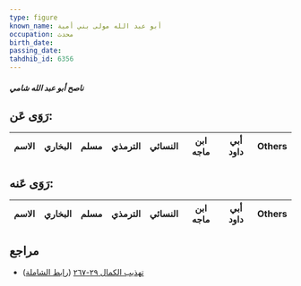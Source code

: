 ```yaml
---
type: figure
known_name: أبو عبد الله مولى بني أمية
occupation: محدث
birth_date:
passing_date:
tahdhib_id: 6356
---
```

##### ناصح أبو عبد الله شامي

## رَوَى عَن:
| الاسم | البخاري | مسلم | الترمذي | النسائي | ابن ماجه | أبي داود | Others |
| ----- | ------- | ---- | ------- | ------- | -------- | -------- | ------ |
## رَوَى عَنه:
| الاسم | البخاري | مسلم | الترمذي | النسائي | ابن ماجه | أبي داود | Others |
| ----- | ------- | ---- | ------- | ------- | -------- | -------- | ------ |
## مراجع
- [تهذيب الكمال ٢٩-٢٦٧](obsidian://open?vault=Tahdhib-al-Kamal&file=Figures/٦٣٥٦-ناصح%20أبو%20عبد%20الله%20شامي) ([رابط الشاملة](https://shamela.ws/book/3722/15838))